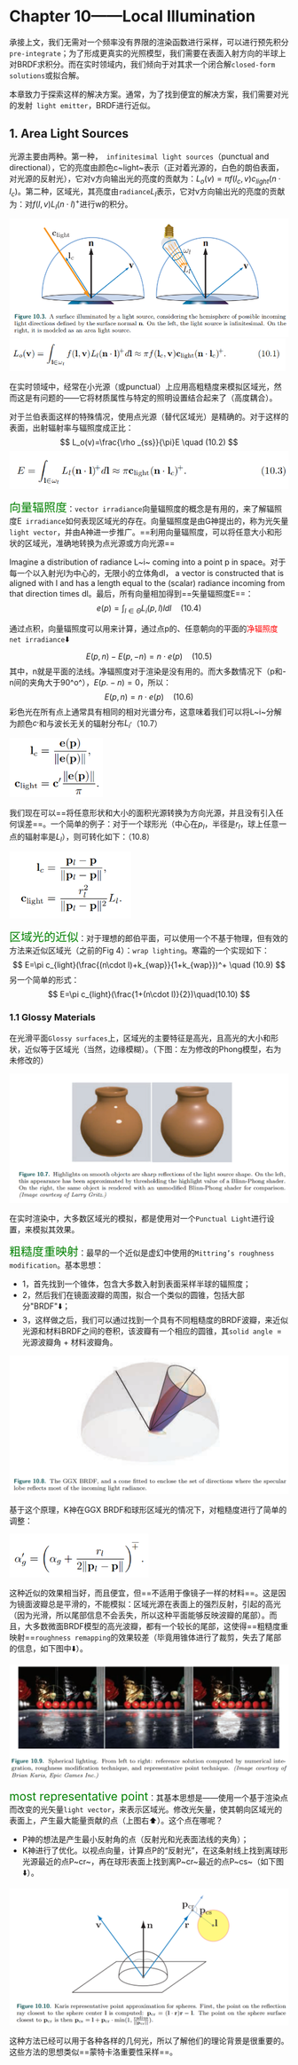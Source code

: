 # Chapter 10——Local Illumination

承接上文，我们无需对一个频率没有界限的渲染函数进行采样，可以进行预先积分`pre-integrate`；为了形成更真实的光照模型，我们需要在表面入射方向的半球上对BRDF求积分。而在实时领域内，我们倾向于对其求一个闭合解`closed-form solutions`或拟合解。

本章致力于探索这样的解决方案。通常，为了找到便宜的解决方案，我们需要对光的发射` light emitter`，BRDF进行近似。



## 1. Area Light Sources

光源主要由两种。第一种，` infinitesimal light sources`（punctual and directional），它的亮度由颜色c~light~表示（正对着光源的，白色的朗伯表面，对光源的反射光），它对v方向输出光的亮度的贡献为：$L_o(v)=\pi f(l_c,v)c_{light}(n\cdot l_c)$。第二种，区域光，其亮度由`radiance`$L_l$表示，它对v方向输出光的亮度的贡献为：对$f(l,v)L_l(n\cdot l)^+$进行w的积分。

<img src="RTR4_C10.assets/image-20201106161758116.png" alt="image-20201106161758116" style="zoom:67%;" />

<img src="RTR4_C10.assets/image-20201106162124280.png" alt="image-20201106162124280" style="zoom:67%;" />

在实时领域中，经常在小光源（或punctual）上应用高粗糙度来模拟区域光，然而这是有问题的——它将材质属性与特定的照明设置结合起来了（高度耦合）。

对于兰伯表面这样的特殊情况，使用点光源（替代区域光）是精确的。对于这样的表面，出射辐射率与辐照度成正比：
$$
L_o(v)=\frac{\rho _{ss}}{\pi}E \quad (10.2)
$$
<img src="RTR4_C10.assets/image-20201106164325276.png" alt="image-20201106164325276" style="zoom:80%;" />

<span style="color:green;font-size:1.3rem">向量辐照度</span>：`vector irradiance`向量辐照度的概念是有用的，来了解辐照度E` irradiance`如何表现区域光的存在。向量辐照度是由G神提出的，称为光矢量`light vector`，并由A神进一步推广。==利用向量辐照度，可以将任意大小和形状的区域光，准确地转换为点光源或方向光源==

Imagine a distribution of radiance L~i~ coming into a point p in space。对于每一个以入射光l为中心的，无限小的立体角dl， a vector is constructed that is aligned with l and has a length equal to the (scalar) radiance incoming from that direction times dl。最后，所有向量相加得到==矢量辐照度E==：
$$
e(p)=\int_{l\in \Theta}{L_i(p,l)ldl}\quad (10.4)
$$

通过点积，向量辐照度可以用来计算，通过点p的、任意朝向的平面的<span style="color: red">净辐照度</span>`net irradiance`:arrow_down:
$$
E(p,n)-E(p,-n)=n\cdot e(p)\quad (10.5)
$$
其中，n就是平面的法线。净辐照度对于渲染是没有用的。而大多数情况下（p和-n间的夹角大于90^o^），$E(p.-n)=0$，所以：
$$
E(p,n)=n\cdot e(p) \quad (10.6)
$$
彩色光在所有点上通常具有相同的相对光谱分布，这意味着我们可以将L~i~分解为颜色$c^,$和与波长无关的辐射分布$L_i^,$（10.7）

<img src="RTR4_C10.assets/image-20201109095708254.png" alt="image-20201109095708254" style="zoom:67%;" />

我们现在可以==将任意形状和大小的面积光源转换为方向光源，并且没有引入任何误差==。一个简单的例子：对于一个球形光（中心在$p_l$，半径是$r_l$，球上任意一点的辐射率是$L_l$），则可转化如下：（10.8）

<img src="RTR4_C10.assets/image-20201109100031169.png" alt="image-20201109100031169" style="zoom:67%;" />

<span style="color:green;font-size:1.3rem">区域光的近似</span>：对于理想的郎伯平面，可以使用一个不基于物理，但有效的方法来近似区域光（之前的Fig 4）：`wrap lighting`。寒霜的一个实现如下：
$$
E=\pi c_{light}(\frac{(n\cdot l)+k_{wap}}{1+k_{wap}})^+ \quad (10.9)
$$
另一个简单的形式：
$$
E=\pi c_{light}(\frac{1+(n\cdot l)}{2})\quad(10.10)
$$

###  1.1 Glossy Materials

在光滑平面`Glossy surfaces`上，区域光的主要特征是高光，且高光的大小和形状，近似等于区域光（当然，边缘模糊）。（下图：左为修改的Phong模型，右为未修改的）

<img src="RTR4_C10.assets/image-20201109103508625.png" alt="image-20201109103508625" style="zoom:80%;" />

在实时渲染中，大多数区域光的模拟，都是使用对一个`Punctual Light`进行设置，来模拟其效果。

<span style="color:green;font-size:1.3rem">粗糙度重映射</span>：最早的一个近似是虚幻中使用的`Mittring’s roughness modification`。基本思想：

+ 1，首先找到一个锥体，包含大多数入射到表面采样半球的辐照度；
+ 2，然后我们在镜面波瓣的周围，拟合一个类似的圆锥，包括大部分"BRDF":arrow_down:；
+ 3，这样做之后，我们可以通过找到一个具有不同粗糙度的BRDF波瓣，来近似光源和材料BRDF之间的卷积，该波瓣有一个相应的圆锥，其`solid angle `= 光源波瓣角 + 材料波瓣角。

<img src="RTR4_C10.assets/image-20201109104732202.png" alt="image-20201109104732202" style="zoom: 67%;" />

基于这个原理，K神在GGX BRDF和球形区域光的情况下，对粗糙度进行了简单的调整：

<img src="RTR4_C10.assets/image-20201109105442830.png" alt="image-20201109105442830" style="zoom:67%;" />

这种近似的效果相当好，而且便宜，但==不适用于像镜子一样的材料==。这是因为镜面波瓣总是平滑的，不能模拟：区域光源在表面上的强烈反射，引起的高光（因为光滑，所以尾部信息不会丢失，所以这种平面能够反映波瓣的尾部）。而且，大多数微面BRDF模型的高光波瓣，都有一个较长的尾部，这使得==粗糙度重映射==`roughness remapping`的效果较差（毕竟用锥体进行了裁剪，失去了尾部的信息，如下图中:arrow_down:）。

<img src="RTR4_C10.assets/image-20201109110024736.png" alt="image-20201109110024736" style="zoom:67%;" />

<span style="color:green;font-size:1.3rem">most representative point</span>：其基本思想是——使用一个基于渲染点而改变的光矢量`light vector`，来表示区域光。修改光矢量，使其朝向区域光的表面上，产生最大能量贡献的点（上图右:arrow_up:）。这个点在哪呢？

+ P神的想法是产生最小反射角的点（反射光和光表面法线的夹角）；
+ K神进行了优化。以视点向量，计算点P的“反射光”，在这条射线上找到离球形光源最近的点P~cr~，再在球形表面上找到离P~cr~最近的点P~cs~（如下图:arrow_down:）。

<img src="RTR4_C10.assets/image-20201109111950715.png" alt="image-20201109111950715" style="zoom:67%;" />

这种方法已经可以用于各种各样的几何光，所以了解他们的理论背景是很重要的。这些方法的思想类似==蒙特卡洛重要性采样==。

